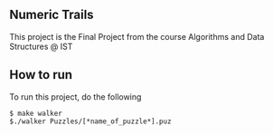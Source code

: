 ## Numeric Trails
This project is the Final Project from the course Algorithms and Data Structures @ IST

## How to run
To run this project, do the following

```
$ make walker
$./walker Puzzles/[*name_of_puzzle*].puz
```



